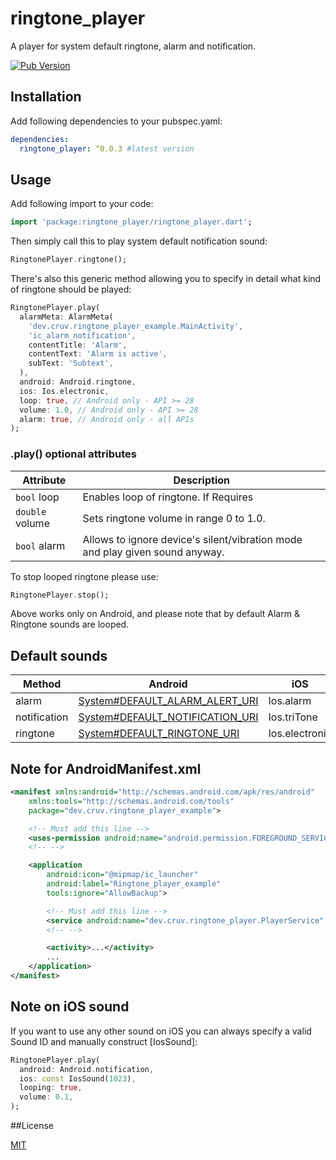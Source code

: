 # ringtone_player

A player for system default ringtone, alarm and notification.

[![Pub Version](https://img.shields.io/pub/v/ringtone_player)](https://pub.dartlang.org/packages/ringtone_player)

## Installation

Add following dependencies to your pubspec.yaml:

```yaml
dependencies:
  ringtone_player: ^0.0.3 #latest version
```

## Usage

Add following import to your code:

```dart
import 'package:ringtone_player/ringtone_player.dart';
```

Then simply call this to play system default notification sound:

```dart
RingtonePlayer.ringtone();
```

There's also this generic method allowing you to specify in detail what kind of ringtone should be played:

```dart
RingtonePlayer.play(
  alarmMeta: AlarmMeta(
    'dev.cruv.ringtone_player_example.MainActivity',
    'ic_alarm_notification',
    contentTitle: 'Alarm',
    contentText: 'Alarm is active',
    subText: 'Subtext',
  ),
  android: Android.ringtone,
  ios: Ios.electronic,
  loop: true, // Android only - API >= 28
  volume: 1.0, // Android only - API >= 28
  alarm: true, // Android only - all APIs
);

```

### .play() optional attributes

| Attribute       |  Description                                                                 |
| --------------  | ---------------------------------------------------------------------------- |
| `bool` loop     | Enables loop of ringtone. If Requires                                        |
| `double` volume | Sets ringtone volume in range 0 to 1.0.                                      |
| `bool` alarm    | Allows to ignore device's silent/vibration mode and play given sound anyway. |


To stop looped ringtone please use:

```dart
RingtonePlayer.stop();
```

Above works only on Android, and please note that by default Alarm & Ringtone sounds are looped.

## Default sounds

| Method           | Android | iOS |
| ---------------- | ------- | --- |
| alarm            | [System#DEFAULT_ALARM_ALERT_URI](https://developer.android.com/reference/android/provider/Settings.System.html#DEFAULT_ALARM_ALERT_URI) | Ios.alarm |
| notification     | [System#DEFAULT_NOTIFICATION_URI](https://developer.android.com/reference/android/provider/Settings.System.html#DEFAULT_NOTIFICATION_URI) | Ios.triTone |
| ringtone         | [System#DEFAULT_RINGTONE_URI](https://developer.android.com/reference/android/provider/Settings.System.html#DEFAULT_RINGTONE_URI) | Ios.electronic |

## Note for AndroidManifest.xml

```xml
<manifest xmlns:android="http://schemas.android.com/apk/res/android"
    xmlns:tools="http://schemas.android.com/tools"
    package="dev.cruv.ringtone_player_example">

    <!-- Must add this line -->
    <uses-permission android:name="android.permission.FOREGROUND_SERVICE" />
    <!-- -->

    <application
        android:icon="@mipmap/ic_launcher"
        android:label="Ringtone_player_example"
        tools:ignore="AllowBackup">

        <!-- Must add this line -->
        <service android:name="dev.cruv.ringtone_player.PlayerService" />
        <!-- -->

        <activity>...</activity>
        ...
    </application>
</manifest>
```

## Note on iOS sound

If you want to use any other sound on iOS you can always specify a valid Sound ID and manually construct [IosSound]:

```dart
RingtonePlayer.play(
  android: Android.notification,
  ios: const IosSound(1023),
  looping: true,
  volume: 0.1,
);
```

##License

[MIT](https://github.com/cruvdev/ringtone_player/blob/master/LICENSE)
